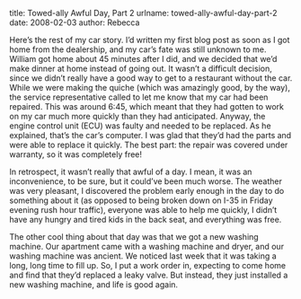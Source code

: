title: Towed-ally Awful Day, Part 2
urlname: towed-ally-awful-day-part-2
date: 2008-02-03
author: Rebecca

Here&#x02bc;s the rest of my car story. I&#x02bc;d written my first blog post as
soon as I got home from the dealership, and my car&#x02bc;s fate was still
unknown to me. William got home about 45 minutes after I did, and we decided
that we&#x02bc;d make dinner at home instead of going out. It wasn&#x02bc;t a
difficult decision, since we didn&#x02bc;t really have a good way to get to a
restaurant without the car. While we were making the quiche (which was amazingly
good, by the way), the service representative called to let me know that my car
had been repaired. This was around 6:45, which meant that they had gotten to
work on my car much more quickly than they had anticipated. Anyway, the engine
control unit (ECU) was faulty and needed to be replaced. As he explained,
that&#x02bc;s the car&#x02bc;s computer. I was glad that they&#x02bc;d had the
parts and were able to replace it quickly. The best part: the repair was covered
under warranty, so it was completely free!

In retrospect, it wasn&#x02bc;t really that awful of a day. I mean, it was an
inconvenience, to be sure, but it could&#x02bc;ve been much worse. The weather
was very pleasant, I discovered the problem early enough in the day to do
something about it (as opposed to being broken down on I-35 in Friday evening
rush hour traffic), everyone was able to help me quickly, I didn&#x02bc;t have
any hungry and tired kids in the back seat, and everything was free.

The other cool thing about that day was that we got a new washing machine. Our
apartment came with a washing machine and dryer, and our washing machine was
ancient. We noticed last week that it was taking a long, long time to fill up.
So, I put a work order in, expecting to come home and find that they&#x02bc;d
replaced a leaky valve. But instead, they just installed a new washing machine,
and life is good again.
